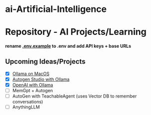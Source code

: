 # ai-Artificial-Intelligence

# **Repository** - AI Projects/Learning

#### rename [.env.example](https://github.com/al-amin/ai-Artificial-Intelligence/blob/main/.env.example) to .env and add API keys + base URLs

## Upcoming Ideas/Projects
- [x] [Ollama on MacOS](https://github.com/al-amin/ai-Artificial-Intelligence/tree/main/01_ollama_macos)
- [x] [Autogen Studio with Ollama](https://github.com/al-amin/ai-Artificial-Intelligence/tree/main/02_autogen_studio_with_ollama)
- [x] [OpenAI with Ollama](https://github.com/al-amin/ai-Artificial-Intelligence/blob/main/01_ollama_macos/01_openai_with_ollama.ipynb)
- [ ] MemGpt + Autogen
- [ ] AutoGen with TeachableAgent (uses Vector DB to remember conversations)
- [ ] AnythingLLM
